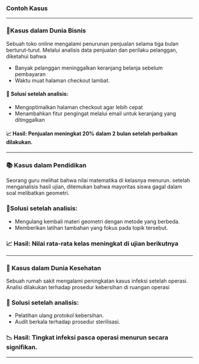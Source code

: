 ### Contoh Kasus
----
### 🎯Kasus dalam Dunia Bisnis

Sebuah toko online mengalami penurunan penjualan selama tiga bulan berturut-turut.
Melalui analisis data penjualan dan perilaku pelanggan, diketahui bahwa

+ Banyak pelanggan meninggalkan keranjang belanja sebelum pembayaran
+ Waktu muat halaman checkout lambat.
#### 📌 Solusi setelah analisis:
+ Mengoptimalkan halaman checkout agar lebih cepat
+ Menambahkan fitur pengingat melalui email untuk keranjang yang ditinggalkan
#### 📈 Hasil: Penjualan meningkat 20% dalam 2 bulan setelah perbaikan dilakukan.


---

### 📚 Kasus dalam Pendidikan

Seorang guru melihat bahwa nilai matematika di kelasnya menurun. setelah menganalisis hasil ujian, ditemukan bahwa mayoritas siswa gagal dalam soal melibatkan geometri.
### 📌Solusi setelah analisis:
+ Mengulang kembali materi geometri dengan metode yang berbeda.
+ Memberikan latihan tambahan yang fokus pada topik tersebut.
### 📈 Hasil: Nilai rata-rata kelas meningkat di ujian berikutnya

___

### 🏥 Kasus dalam Dunia Kesehatan

Sebuah rumah sakit mengalami peningkatan kasus infeksi setelah operasi. Analisi dilakukan terhadap prosedur kebersihan di ruangan operasi
### 📌 Solusi setelah analisis:
+ Pelatihan ulang protokol kebersihan.
+ Audit berkala terhadap prosedur sterilisasi.
### 📉 Hasil: Tingkat infeksi pasca operasi menurun secara signifikan.
---